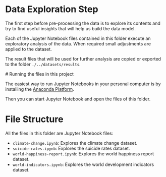 # Data Exploration Step

The first step before pre-processing the data is to explore its 
contents and try to find useful insights that will help us build the
data model.

Each of the Jupyter Notebook files contained in this folder execute 
an exploratory analysis of the data. When required small adjustments are 
applied to the dataset. 

The result files that will be used for further analysis are copied or 
exported to the folder `./../datasets/results`.

# Running the files in this project

The easiest way to run Jupyter Notebooks in your personal computer is 
by installing the [Anaconda Platform](https://www.anaconda.com/distribution/).

Then you can start Jupyter Notebook and open the files of this folder.

# File Structure

All the files in this folder are Jupyter Notebook files:

- `climate-change.ipynb`: Explores the climate change dataset.
- `suicide-rates.ipynb`: Explores the suicide rates dataset.
- `world-happiness-report.ipynb`: Explores the world happiness report dataset.
- `world-indicators.ipynb`: Explores the world development indicators dataset.
